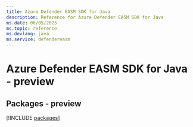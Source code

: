 ```yaml
---
title: Azure Defender EASM SDK for Java
description: Reference for Azure Defender EASM SDK for Java
ms.date: 06/05/2025
ms.topic: reference
ms.devlang: java
ms.service: defendereasm
---
```

# Azure Defender EASM SDK for Java - preview
## Packages - preview
[!INCLUDE [packages](defender-easm-index.md)]